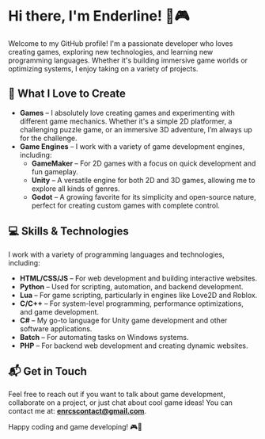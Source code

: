# Hi there, I'm Enderline! 👾🎮

Welcome to my GitHub profile! I'm a passionate developer who loves creating games, exploring new technologies, and learning new programming languages. Whether it's building immersive game worlds or optimizing systems, I enjoy taking on a variety of projects.

## 🚀 What I Love to Create

- **Games** – I absolutely love creating games and experimenting with different game mechanics. Whether it's a simple 2D platformer, a challenging puzzle game, or an immersive 3D adventure, I’m always up for the challenge.
- **Game Engines** – I work with a variety of game development engines, including:
  - **GameMaker** – For 2D games with a focus on quick development and fun gameplay.
  - **Unity** – A versatile engine for both 2D and 3D games, allowing me to explore all kinds of genres.
  - **Godot** – A growing favorite for its simplicity and open-source nature, perfect for creating custom games with complete control.

## 💻 Skills & Technologies

I work with a variety of programming languages and technologies, including:

- **HTML/CSS/JS** – For web development and building interactive websites.
- **Python** – Used for scripting, automation, and backend development.
- **Lua** – For game scripting, particularly in engines like Love2D and Roblox.
- **C/C++** – For system-level programming, performance optimizations, and game development.
- **C#** – My go-to language for Unity game development and other software applications.
- **Batch** – For automating tasks on Windows systems.
- **PHP** – For backend web development and creating dynamic websites.

## 📬 Get in Touch

Feel free to reach out if you want to talk about game development, collaborate on a project, or just chat about cool game ideas! You can contact me at: **enrcscontact@gmail.com**.

Happy coding and game developing! 🎮🚀
